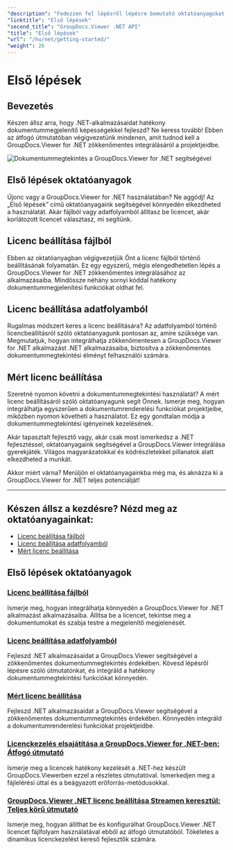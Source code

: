 ```yaml
---
"description": "Fedezzen fel lépésről lépésre bemutató oktatóanyagokat a GroupDocs.Viewer for .NET zökkenőmentes integrálásához az alkalmazásaiba. Ismerje meg a licencek beállítását és a megjelenítő megjelenésének testreszabását."
"linktitle": "Első lépések"
"second_title": "GroupDocs.Viewer .NET API"
"title": "Első lépések"
"url": "/hu/net/getting-started/"
"weight": 26
---
```


# Első lépések


## Bevezetés

Készen állsz arra, hogy .NET-alkalmazásaidat hatékony dokumentummegjelenítő képességekkel fejleszd? Ne keress tovább! Ebben az átfogó útmutatóban végigvezetünk mindenen, amit tudnod kell a GroupDocs.Viewer for .NET zökkenőmentes integrálásáról a projektjeidbe.

![Dokumentummegtekintés a GroupDocs.Viewer for .NET segítségével](/viewer/getting-started/image.png)

## Első lépések oktatóanyagok

Újonc vagy a GroupDocs.Viewer for .NET használatában? Ne aggódj! Az „Első lépések” című oktatóanyagaink segítségével könnyedén elkezdheted a használatát. Akár fájlból vagy adatfolyamból állítasz be licencet, akár korlátozott licencet választasz, mi segítünk.

## Licenc beállítása fájlból

Ebben az oktatóanyagban végigvezetjük Önt a licenc fájlból történő beállításának folyamatán. Ez egy egyszerű, mégis elengedhetetlen lépés a GroupDocs.Viewer for .NET zökkenőmentes integrálásához az alkalmazásaiba. Mindössze néhány sornyi kóddal hatékony dokumentummegjelenítési funkciókat oldhat fel.

## Licenc beállítása adatfolyamból

Rugalmas módszert keres a licenc beállítására? Az adatfolyamból történő licencbeállításról szóló oktatóanyagunk pontosan az, amire szüksége van. Megmutatjuk, hogyan integrálhatja zökkenőmentesen a GroupDocs.Viewer for .NET alkalmazást .NET alkalmazásaiba, biztosítva a zökkenőmentes dokumentummegtekintési élményt felhasználói számára.

## Mért licenc beállítása

Szeretné nyomon követni a dokumentummegtekintési használatát? A mért licenc beállításáról szóló oktatóanyagunk segít Önnek. Ismerje meg, hogyan integrálhatja egyszerűen a dokumentumrenderelési funkciókat projektjeibe, miközben nyomon követheti a használatot. Ez egy gondtalan módja a dokumentummegtekintési igényeinek kezelésének.

Akár tapasztalt fejlesztő vagy, akár csak most ismerkedsz a .NET fejlesztéssel, oktatóanyagaink segítségével a GroupDocs.Viewer integrálása gyerekjáték. Világos magyarázatokkal és kódrészletekkel pillanatok alatt elkezdheted a munkát.

Akkor miért várna? Merüljön el oktatóanyagainkba még ma, és aknázza ki a GroupDocs.Viewer for .NET teljes potenciálját!

---

## Készen állsz a kezdésre? Nézd meg az oktatóanyagainkat:

- [Licenc beállítása fájlból](./set-license-from-file/)
- [Licenc beállítása adatfolyamból](./set-license-from-stream/)
- [Mért licenc beállítása](./set-metered-license/)

## Első lépések oktatóanyagok
### [Licenc beállítása fájlból](./set-license-from-file/)
Ismerje meg, hogyan integrálhatja könnyedén a GroupDocs.Viewer for .NET alkalmazást alkalmazásaiba. Állítsa be a licencet, tekintse meg a dokumentumokat és szabja testre a megjelenítő megjelenését.
### [Licenc beállítása adatfolyamból](./set-license-from-stream/)
Fejleszd .NET alkalmazásaidat a GroupDocs.Viewer segítségével a zökkenőmentes dokumentummegtekintés érdekében. Kövesd lépésről lépésre szóló útmutatónkat, és integráld a hatékony dokumentummegtekintési funkciókat könnyedén.
### [Mért licenc beállítása](./set-metered-license/)
Fejleszd .NET alkalmazásaidat a GroupDocs.Viewer segítségével a zökkenőmentes dokumentummegtekintés érdekében. Könnyedén integráld a dokumentumrenderelési funkciókat projektjeidbe.
### [Licenckezelés elsajátítása a GroupDocs.Viewer for .NET-ben: Átfogó útmutató](./groupdocs-viewer-license-management-net/)
Ismerje meg a licencek hatékony kezelését a .NET-hez készült GroupDocs.Viewerben ezzel a részletes útmutatóval. Ismerkedjen meg a fájlelérési úttal és a beágyazott erőforrás-metódusokkal.
### [GroupDocs.Viewer .NET licenc beállítása Streamen keresztül: Teljes körű útmutató](./groupdocs-viewer-net-license-stream-setup-guide/)
Ismerje meg, hogyan állíthat be és konfigurálhat GroupDocs.Viewer .NET licencet fájlfolyam használatával ebből az átfogó útmutatóból. Tökéletes a dinamikus licenckezelést kereső fejlesztők számára.